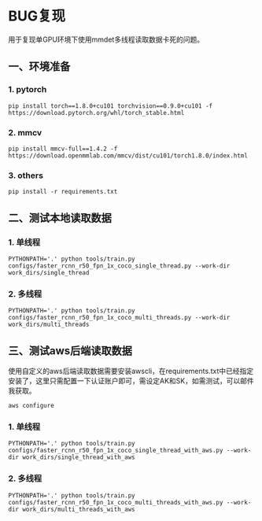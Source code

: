 # BUG复现

用于复现单GPU环境下使用mmdet多线程读取数据卡死的问题。

## 一、环境准备

### 1. pytorch

```shell
pip install torch==1.8.0+cu101 torchvision==0.9.0+cu101 -f https://download.pytorch.org/whl/torch_stable.html
```

### 2. mmcv

```shell
pip install mmcv-full==1.4.2 -f https://download.openmmlab.com/mmcv/dist/cu101/torch1.8.0/index.html
```

### 3. others

```shell
pip install -r requirements.txt
```

## 二、测试本地读取数据

### 1. 单线程

```shell
PYTHONPATH='.' python tools/train.py configs/faster_rcnn_r50_fpn_1x_coco_single_thread.py --work-dir work_dirs/single_thread
```

### 2. 多线程

```shell
PYTHONPATH='.' python tools/train.py configs/faster_rcnn_r50_fpn_1x_coco_multi_threads.py --work-dir work_dirs/multi_threads
```

## 三、测试aws后端读取数据

使用自定义的aws后端读取数据需要安装awscli，在requirements.txt中已经指定安装了，这里只需配置一下认证账户即可，需设定AK和SK，如需测试，可以邮件我获取。

```shell
aws configure
```

### 1. 单线程

```shell
PYTHONPATH='.' python tools/train.py configs/faster_rcnn_r50_fpn_1x_coco_single_thread_with_aws.py --work-dir work_dirs/single_thread_with_aws
```

### 2. 多线程

```shell
PYTHONPATH='.' python tools/train.py configs/faster_rcnn_r50_fpn_1x_coco_multi_threads_with_aws.py --work-dir work_dirs/multi_threads_with_aws
```